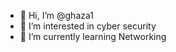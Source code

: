 - 👋 Hi, I’m @ghaza1
- 👀 I’m interested in cyber security
- 🌱 I’m currently learning Networking

<!---
ghaza1/ghaza1 is a ✨ special ✨ repository because its `README.md` (this file) appears on your GitHub profile.
You can click the Preview link to take a look at your changes.
--->
